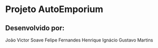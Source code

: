 # Projeto AutoEmporium

## Desenvolvido por:
João Victor Soave
Felipe Fernandes
Henrique Ignácio
Gustavo Martins
